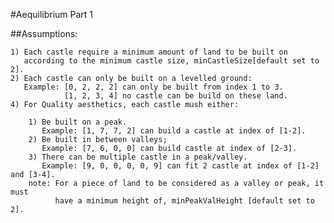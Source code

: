 #Aequilibrium Part 1

##Assumptions: 
  
	1) Each castle require a minimum amount of land to be built on 
	   according to the minimum castle size, minCastleSize[default set to 2].
	2) Each castle can only be built on a levelled ground: 
	   Example: [0, 2, 2, 2] can only be built from index 1 to 3.
	   			[1, 2, 3, 4] no castle can be build on these land.
	4) For Quality aesthetics, each castle mush either:
		
		1) Be built on a peak. 
		   Example: [1, 7, 7, 2] can build a castle at index of [1-2].
		2) Be built in between valleys;
		   Example: [7, 6, 0, 0] can build castle at index of [2-3].
		3) There can be multiple castle in a peak/valley.
		   Example: [9, 0, 0, 0, 0, 9] can fit 2 castle at index of [1-2] and [3-4].
		note: For a piece of land to be considered as a valley or peak, it must 
			  have a minimum height of, minPeakValHeight [default set to 2].
